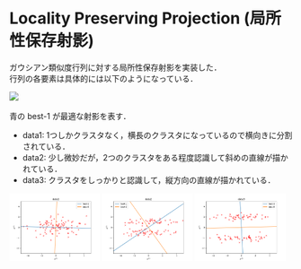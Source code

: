 # Locality Preserving Projection (局所性保存射影)

ガウシアン類似度行列に対する局所性保存射影を実装した．<br>
行列の各要素は具体的には以下のようになっている．

<img src="https://render.githubusercontent.com/render/math?math=W_{i, j} = \exp{(- \|\boldsymbol{x}_i - \boldsymbol{x}_{j} \|^2)}">

青の best-1 が最適な射影を表す．
- data1: 1つしかクラスタなく，横長のクラスタになっているので横向きに分割されている．
- data2: 少し微妙だが，2つのクラスタをある程度認識して斜めの直線が描かれている．
- data3: クラスタをしっかりと認識して，縦方向の直線が描かれている．

<img src="output-data1.png" alt="data1 output" width="32%"> <img src="output-data2.png" alt="data2 output" width="32%"> <img src="output-data3.png" alt="data3 output" width="32%">